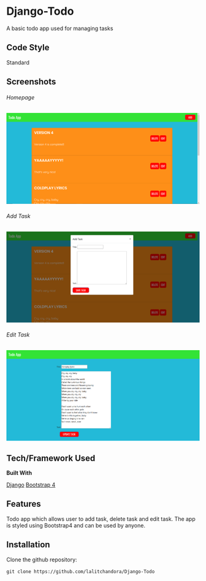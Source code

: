 # Django-Todo

A basic todo app used for managing tasks

## Code Style

Standard

## Screenshots

###### Homepage
![Image file of the web app](https://github.com/lalitchandora/Django-Todo/blob/master/screenshots/homepage.png)

###### Add Task
![Image file of the web app](https://github.com/lalitchandora/Django-Todo/blob/master/screenshots/add%20task.png)

###### Edit Task
![Image file of the web app](https://github.com/lalitchandora/Django-Todo/blob/master/screenshots/update%20task.png)

## Tech/Framework Used

**Built With**

[Django](https://www.djangoproject.com/)
[Bootstrap 4](https://getbootstrap.com/)

## Features

Todo app which allows user to add task, delete task and edit task. The app is styled using Bootstrap4 and can be used by anyone.

## Installation

Clone the github repository:

```
git clone https://github.com/lalitchandora/Django-Todo
```
